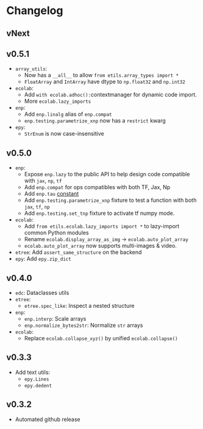 # Changelog

## vNext

## v0.5.1

* `array_utils`:
  * Now has a `__all__` to allow `from etils.array_types import *`
  * `FloatArray` and `IntArray` have dtype to `np.float32` and `np.int32`
* `ecolab`:
  * Add `with ecolab.adhoc():`contextmanager for dynamic code import.
  * More `ecolab.lazy_imports`
* `enp`:
  * Add `enp.linalg` alias of `enp.compat`
  * `enp.testing.parametrize_xnp` now has a `restrict` kwarg
* `epy`:
  * `StrEnum` is now case-insensitive

## v0.5.0

* `enp`:
  * Expose `enp.lazy` to the public API to help design code compatible
  with `jax`, `np`, `tf`
  * Add `enp.compat` for ops compatibles with both TF, Jax, Np
  * Add `enp.tau` [constant](https://tauday.com/)
  * Add `enp.testing.parametrize_xnp` fixture to test a function with both
    `jax`, `tf`, `np`
  * Add `enp.testing.set_tnp` fixture to activate tf numpy mode.
* `ecolab`:
  * Add `from etils.ecolab.lazy_imports import *` to lazy-import common
  Python modules
  * Rename `ecolab.display_array_as_img` -> `ecolab.auto_plot_array`
  * `ecolab.auto_plot_array` now supports multi-images & video.
* `etree`: Add `assert_same_structure` on the backend
* `epy`: Add `epy.zip_dict`

## v0.4.0

* `edc`: Dataclasses utils
* `etree`:
  * `etree.spec_like`: Inspect a nested structure
* `enp`:
  * `enp.interp`: Scale arrays
  * `enp.normalize_bytes2str`: Normalize `str` arrays
* `ecolab`:
    * Replace `ecolab.collapse_xyz()` by unified `ecolab.collapse()`

## v0.3.3

* Add text utils:
  * `epy.Lines`
  * `epy.dedent`

## v0.3.2

* Automated github release
